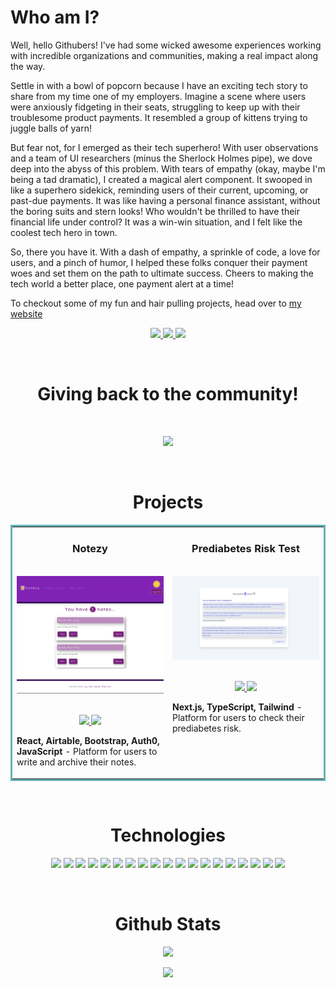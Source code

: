 
# Who am I? 


Well, hello Githubers! I've had some wicked awesome experiences working with incredible organizations and communities, making a real impact along the way.

Settle in with a bowl of popcorn because I have an exciting tech story to share from my time one of my employers. Imagine a scene where users were anxiously fidgeting in their seats, struggling to keep up with their troublesome product payments. It resembled a group of kittens trying to juggle balls of yarn!

But fear not, for I emerged as their tech superhero! With user observations and a team of UI researchers (minus the Sherlock Holmes pipe), we dove deep into the abyss of this problem. With tears of empathy (okay, maybe I'm being a tad dramatic), I created a magical alert component. It swooped in like a superhero sidekick, reminding users of their current, upcoming, or past-due payments. It was like having a personal finance assistant, without the boring suits and stern looks! Who wouldn't be thrilled to have their financial life under control? It was a win-win situation, and I felt like the coolest tech hero in town.

So, there you have it. With a dash of empathy, a sprinkle of code, a love for users, and a pinch of humor, I helped these folks conquer their payment woes and set them on the path to ultimate success. Cheers to making the tech world a better place, one payment alert at a time!

To checkout some of my fun and hair pulling projects, head over to [my website](https://www.corianoharris.com)  

<p align="center">
  <a href="https://www.corianoharris.com/" target="_blank">
    <img src="https://img.shields.io/static/v1?label=&message=WEBSITE&color=0000FF&style=plastic&logo-color=white"/>
  </a>
  <a href="https://www.corianoharris.com/public/documents/resume.pdf" target="_blank">
    <img src="https://img.shields.io/static/v1?label=&message=RESUME&color=0000FF&style=plastic&logo-color=white"/>
  </a>
  <a href="https://www.linkedin.com/in/corianoharris/" target="_blank">
      <img src="https://img.shields.io/static/v1?label=&message=LINKEDIN&color=0000FF&style=plastic&logo=linkedin&logo-color=white"/>
  </a>
</p>
<br>
<h1 align="center"> Giving back to the community!</h1>
<br>
<p align="center">
  <a href="https://codeconnector.io/" target="_blank">
    <img src="https://img.shields.io/static/v1?label=&message=CODE CONNECTOR&color=6610f2&style=plastic&logo-color=white"/>
  </a>
</p>
<br>
<h1 align="center">Projects</h1>
<table bordercolor="#66b2b2">
  
  <tr>
    <td width="50%" valign="top">
      <h3 align="center">Notezy</h3>
        <br />
        <a target="_blank" href="https://notezyapp.netlify.app/">
            <img src="images/notezy.png" width="100%" alt="Notezy App"/>
        </a>
        <br />
        <p align="center">
      <br />
  <a href="https://github.com/corianoharris/react-full-stack-notes-collector" target="_blank">
    <img src="https://img.shields.io/static/v1?label=|&message=REPO&color=purple&style=plastic&logo=github&logo-color=white"/>
  </a>  
  <a href="/videos/notezy.gif" target="_blank">
    <img src="https://img.shields.io/static/v1?label=&message=VIDEO&color=BF40BF&style=plastic&logo-color=white"/>
  </a>
      </p>
        <p><strong>React, Airtable, Bootstrap, Auth0, JavaScript </strong> - Platform for users to write and archive their notes.</p>
    </td>
    <td width="50%" valign="top">
      <h3 align="center">Prediabetes Risk Test</h3>
        <br />
      <a target="_blank" href="https://prediabetes-risk-test.netlify.app/">
            <img src="images/prediabetes.png" width="100%"  alt="Prediabetes Risk Test"/>
        </a>
        <br />
        <p align="center">
            <br /> 
  <a href="https://github.com/corianoharris/nextjs-typescript-prediabetes-risk-test" target="_blank">
    <img src="https://img.shields.io/static/v1?label=|&message=REPO&color=2040F4&style=plastic&logo=github&logo-color=white"/>
  </a>
   <a href="/videos/prediabetes.gif" target="_blank">
    <img src="https://img.shields.io/static/v1?label=&message=VIDEO&color=2040F4&style=plastic&logo-color=white"/>
  </a>
      </p>
        <p><strong>Next.js, TypeScript, Tailwind </strong> - Platform for users to check their prediabetes risk.</p>
    </td>
  </tr>
</table>
<br>
<h1 align="center">Technologies</h1>

<p align="center">
    <img src="https://img.shields.io/static/v1?label=|&message=HTML5&color=23555f&style=plastic&logo=html5"/>
    <img src="https://img.shields.io/static/v1?label=|&message=CSS3&color=285f65&style=plastic&logo=css3"/>
    <img src="https://img.shields.io/static/v1?label=|&message=SASS&color=2b625f&style=plastic&logo=sass"/>
    <img src="https://img.shields.io/static/v1?label=|&message=BOOTSTRAP&color=316c5e&style=plastic&logo=bootstrap"/>
    <img src="https://img.shields.io/static/v1?label=|&message=JAVASCRIPT&color=3c7f5d&style=plastic&logo=javascript"/>
    <img src="https://img.shields.io/static/v1?label=|&message=REACT.JS&color=4a935c&style=plastic&logo=react"/>
    <img src="https://img.shields.io/static/v1?label=|&message=TYPESCRIPT&color=4a935c&style=plastic&logo=typescript"/>
    <img src="https://img.shields.io/static/v1?label=&message=NEXTJS&color=52985b&style=plastic"/>
    <img src="https://img.shields.io/static/v1?label=&message=EMBERJS&color=cdf998&style=plastic"/>
    <img src="https://img.shields.io/static/v1?label=|&message=JEST&color=8fbc56&style=plastic&logo=jest"/>
    <img src="https://img.shields.io/static/v1?label=|&message=CYPRESS&color=cdf998&style=plastic&logo=cypress"/>
    <img src="https://img.shields.io/static/v1?label=|&message=AIRTABLE&color=98bf53&style=plastic&logo=airtable"/>
    <img src="https://img.shields.io/static/v1?label=|&message=TAILWIND&color=cdd148&style=plastic"/>
    <img src="https://img.shields.io/static/v1?label=|&message=ADOBE&color=98bf53&style=plastic&logo=adobe"/>
    <img src="https://img.shields.io/static/v1?label=|&message=BOOTSTRAP&color=cdd148&style=plastic&logo=bootstrap"/>
    <img src="https://img.shields.io/static/v1?label=|&message=NODE&color=bbb111&style=plastic&logo=node"/>
    <img src="https://img.shields.io/static/v1?label=|&message=WEBPACK&color=bbb111&style=plastic&logo=webpack"/>
    <img src="https://img.shields.io/static/v1?label=|&message=GIT&color=cbb148&style=plastic&logo=git"/>
    <img src="https://img.shields.io/static/v1?label=&message=UX/UI DESIGN&color=cbb148&style=plastic"/>
</p>
<br>
<h1 align="center">Github Stats</h1>

<p align="center">
    <img src="https://img.shields.io/github/followers/xanderyzwich?color=brightgreen&logo=github&logoColor=brightgreen&style=&style=flat"/>
</p>
<p align="center">
    <img src="https://github-readme-stats.vercel.app/api?username=corianoharris&show_icons=true&theme=dark"/>
</p>